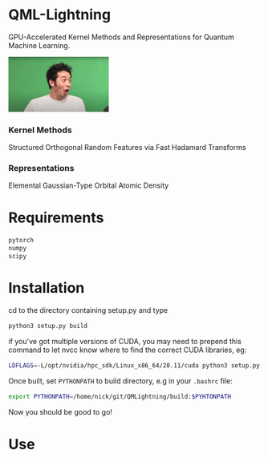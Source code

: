 # QML-Lightning

GPU-Accelerated Kernel Methods and Representations for Quantum Machine Learning.

<img src="./images/pogchamp.jpg" alt="drawing" width="200"/>

### Kernel Methods
Structured Orthogonal Random Features via Fast Hadamard Transforms

### Representations
Elemental Gaussian-Type Orbital Atomic Density

# Requirements

```
pytorch
numpy
scipy
```

# Installation

cd to the directory containing setup.py and type

```bash
python3 setup.py build
```

if you've got multiple versions of CUDA, you may need to prepend this command to let nvcc know where to find the correct CUDA libraries, eg:

```bash
LDFLAGS=-L/opt/nvidia/hpc_sdk/Linux_x86_64/20.11/cuda python3 setup.py build

```

Once built, set `PYTHONPATH` to build directory, e.g in your `.bashrc` file:

```bash
export PYTHONPATH=/home/nick/git/QMLightning/build:$PYHTONPATH

```

Now you should be good to go!

# Use

